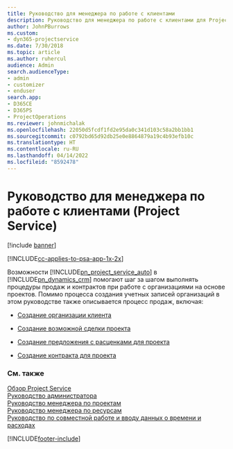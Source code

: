 ```yaml
---
title: Руководство для менеджера по работе с клиентами
description: Руководство для менеджера по работе с клиентами для Project Service, которое помогает шаг за шагом выполнять процедуры продаж и контрактов при работе с организациями на основе проектов
author: JohnPBurrows
ms.custom:
- dyn365-projectservice
ms.date: 7/30/2018
ms.topic: article
ms.author: ruhercul
audience: Admin
search.audienceType:
- admin
- customizer
- enduser
search.app:
- D365CE
- D365PS
- ProjectOperations
ms.reviewer: johnmichalak
ms.openlocfilehash: 22050d5fcdf1fd2e95da0c341d103c58a2bb1bb1
ms.sourcegitcommit: c0792bd65d92db25e0e8864879a19c4b93efb10c
ms.translationtype: HT
ms.contentlocale: ru-RU
ms.lasthandoff: 04/14/2022
ms.locfileid: "8592478"
---
```

# <a name="account-manager-guide-project-service"></a>Руководство для менеджера по работе с клиентами (Project Service)

[!include [banner](../includes/psa-now-project-operations.md)]

[!INCLUDE[cc-applies-to-psa-app-1x-2x](../includes/cc-applies-to-psa-app-1x-2x.md)]

Возможности [!INCLUDE[pn_project_service_auto](../includes/pn-project-service-auto.md)] в [!INCLUDE[pn_dynamics_crm](../includes/pn-dynamics-crm.md)] помогают шаг за шагом выполнять процедуры продаж и контрактов при работе с организациями на основе проектов. Помимо процесса создания учетных записей организаций в этом руководстве также описывается процесс продаж, включая:  
  
-   [Создание организации клиента](../psa/create-customer-account.md)  
  
-   [Создание возможной сделки проекта](../psa/create-project-opportunity.md)  
  
-   [Создание предложения с расценками для проекта](../psa/create-project-quote.md)  
  
-   [Создание контракта для проекта](../psa/create-project-contract.md)  
  
  
### <a name="see-also"></a>См. также  
 [Обзор Project Service](../psa/overview.md)   
 [Руководство администратора](../psa/admin-guide.md)   
 [Руководство менеджера по проектам](../psa/project-manager-guide.md)   
 [Руководство менеджера по ресурсам](../psa/resource-manager-guide.md)   
 [Руководство по совместной работе и вводу данных о времени и расходах](../psa/time-expense-collaboration-guide.md)


[!INCLUDE[footer-include](../includes/footer-banner.md)]
